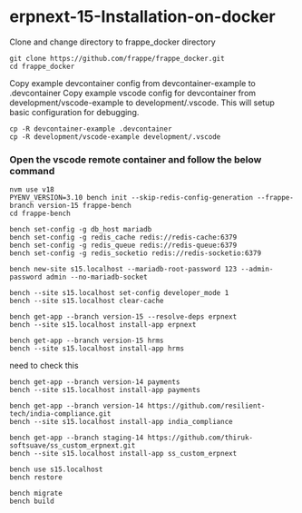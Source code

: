 # erpnext-15-Installation-on-docker

Clone and change directory to frappe_docker directory

```
git clone https://github.com/frappe/frappe_docker.git
cd frappe_docker
```

Copy example devcontainer config from devcontainer-example to .devcontainer
Copy example vscode config for devcontainer from development/vscode-example to development/.vscode. This will setup basic configuration for debugging.

```
cp -R devcontainer-example .devcontainer
cp -R development/vscode-example development/.vscode
```


### Open the vscode remote container and follow the below command

```
nvm use v18
PYENV_VERSION=3.10 bench init --skip-redis-config-generation --frappe-branch version-15 frappe-bench
cd frappe-bench
```

```
bench set-config -g db_host mariadb
bench set-config -g redis_cache redis://redis-cache:6379
bench set-config -g redis_queue redis://redis-queue:6379
bench set-config -g redis_socketio redis://redis-socketio:6379
```

```
bench new-site s15.localhost --mariadb-root-password 123 --admin-password admin --no-mariadb-socket
```

```
bench --site s15.localhost set-config developer_mode 1
bench --site s15.localhost clear-cache
````

```
bench get-app --branch version-15 --resolve-deps erpnext
bench --site s15.localhost install-app erpnext
```

```
bench get-app --branch version-15 hrms
bench --site s15.localhost install-app hrms
```

need to check this
```
bench get-app --branch version-14 payments
bench --site s15.localhost install-app payments
```

```
bench get-app --branch version-14 https://github.com/resilient-tech/india-compliance.git
bench --site s15.localhost install-app india_compliance
```

```
bench get-app --branch staging-14 https://github.com/thiruk-softsuave/ss_custom_erpnext.git
bench --site s15.localhost install-app ss_custom_erpnext
```

```
bench use s15.localhost
bench restore
```

```
bench migrate
bench build
```

